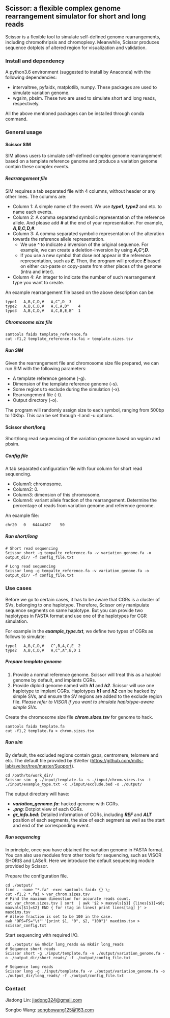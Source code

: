 ## Scissor: a flexible complex genome rearrangement simulator for short and long reads

Scissor is a flexible tool to simulate self-defined genome rearrangements, including chromothripsis and chromoplexy. Meanwhile, Scissor produces sequence dotplots of altered region for visualization and validation.

### Install and dependency

A python3.6 environment (suggested to install by Anaconda) with the following dependencies:

- intervaltree, pyfaidx, matplotlib, numpy. These packages are used to simulate variation genome.
- wgsim, pbsim. These two are used to simulate short and long reads, respectively.

All the above mentioned packages can be installed through conda command.

### General usage

#### Scissor SIM

SIM allows users to simulate self-defined complex genome rearrangement based on a template reference genome and produce a variation genome contain these complex events.

##### Rearrangement file

SIM requires a tab separated file with 4 columns, without header or any other lines. The columns are:

- Column 1: A simple name of the event. We use ***type1***, ***type2*** and etc. to name each events.
- Column 2: A comma separated symbolic representation of the reference allele. And please add ***#*** at the end of your representation. For example, ***A,B,C,D,#***.
- Column 3: A comma separated symbolic representation of the alteration towards the reference allele representation. 
  - We use ***^*** to indicate a inversion of the original sequence. For example, we can create a deletion-inversion by using ***A,C^,D***.
  - If you use a new symbol that dose not appear in the reference representation, such as ***E***. Then, the program will produce ***E*** based on either cut-paste or copy-paste from other places of the genome (intra and inter).
- Column 4: An integer to indicate the number of such rearrangement type you want to create.

An example rearrangement file based on the above description can be:

```
type1	A,B,C,D,#	A,C^,D	3
type2	A,B,C,D,#	A,C,A,D^	4
type3	A,B,C,D,#	A,C,B,E,B^	1
```

##### Chromosome size file

```
samtools faidx template_reference.fa
cut -f1,2 template_reference.fa.fai > template.sizes.tsv
```

##### Run SIM

Given the rearrangement file and chromosome size file prepared, we can run SIM with the following parameters:

- A template reference genome (-g). 
- Dimension of the template reference genome (-s).
- Some regions to exclude during the simulation (-x).
- Rearrangement file (-t).
- Output directory (-o).

The program will randomly assign size to each symbol, ranging from 500bp to 10Kbp. This can be set through -l and -u options.

#### Scissor short/long

Short/long read sequencing of the variation genome based on wgsim and pbsim.

##### Config file

A tab separated configuration file with four column for short read sequencing.

- Column1: chromosome.
- Column2: 0.
- Column3: dimension of this chromosome.
- Column4: variant allele fraction of the rearrangement. Determine the percentage of reads from variation genome and reference genome.

An example file:

```
chr20	0	64444167	50
```

##### Run short/long

```
# Short read sequencing
Scissor short -g tempalte_reference.fa -v variation_genome.fa -o output_dir/ -f config_file.txt

# Long read sequencing
Scissor long -g tempalte_reference.fa -v variation_genome.fa -o output_dir/ -f config_file.txt
```

### Use cases

Before we go to certain cases, it has to be aware that CGRs is a cluster of SVs, belonging to one haplotype. Therefore, Scissor only manipulate sequence segments on same haplotype. But you can provide two haplotypes in FASTA format and use one of the haplotypes for CGR simulation.

For example in the ***example_type.txt***, we define two types of CGRs as follows to simulate:

```
type1	A,B,C,D,#	C^,B,A,C,E	2
type2	A,B,C,D,#	A,C^,A^,B,D	1
```

##### Prepare template genome

1. Provide a normal reference genome. Scissor will treat this as a haploid genome by default, and implants CGRs.
2. Provide diploid genome named with ***h1*** and ***h2***. Scissor will use one haplotype to implant CGRs. Haplotypes ***h1*** and ***h2*** can be hacked by simple SVs, and ensure the SV regions are added to the exclude region file. *Please refer to VISOR if you want to simulate haplotype-aware simple SVs.*

Create the chromosome size file ***chrom.sizes.tsv*** for genome to hack. 

```
samtools faidx template.fa
cut -f1,2 template.fa > chrom.sizes.tsv
```

##### Run sim

By default, the excluded regions contain gaps, centromere, telomere and etc. The default file provided by SVelter (https://github.com/mills-lab/svelter/tree/master/Support).

```
cd /path/to/work_dir/
Scissor sim -g ./input/template.fa -s ./input/chrom.sizes.tsv -t ./input/example_type.txt -x ./input/exclude.bed -o ./output/
```

The output directory will have:

- ***variation_genome.fa***: hacked genome with CGRs.
- ***.png***: Dotplot view of each CGRs.
- ***gr_info.bed:*** Detailed information of CGRs, including ***REF*** and ***ALT*** position of each segments, the size of each segment as well as the start and end of the corresponding event. 

##### Run sequencing

In principle, once you have obtained the variation genome in FASTA format. You can also use modules from other tools for sequencing, such as VISOR SHORtS and LASeR. Here we introduce the default sequencing module provided by Scissor.

Prepare the configuration file. 

```
cd ./output/
find . -name "*.fa" -exec samtools faidx {} \;
cut -f1,2 *.fai > var_chrom.sizes.tsv
# Find the maximum dimenstion for accurate reads count.
cat var_chrom.sizes.tsv | sort  | awk '$2 > maxvals[$1] {lines[$1]=$0; maxvals[$1]=$2} END { for (tag in lines) print lines[tag] }' > maxdims.tsv
# Allele fraction is set to be 100 in the case.
awk 'OFS=FS="\t"''{print $1, "0", $2, "100"}' maxdims.tsv > scissor_config.txt
```

Start sequencing with required I/O.

```
cd ./output/ && mkdir long_reads && mkdir long_reads
# Sequence short reads
Scissor short -g ./input/template.fa -v ./output/variation_genome.fa -o ./output_dir/short_reads/ -f ./output/config_file.txt

# Sequence long reads
Scissor long -g ./input/template.fa -v ./output/variation_genome.fa -o ./output_dir/long_reads/ -f ./output/config_file.txt
```

### Contact

Jiadong Lin: jiadong324@gmail.com

Songbo Wang: songbowang125@163.com